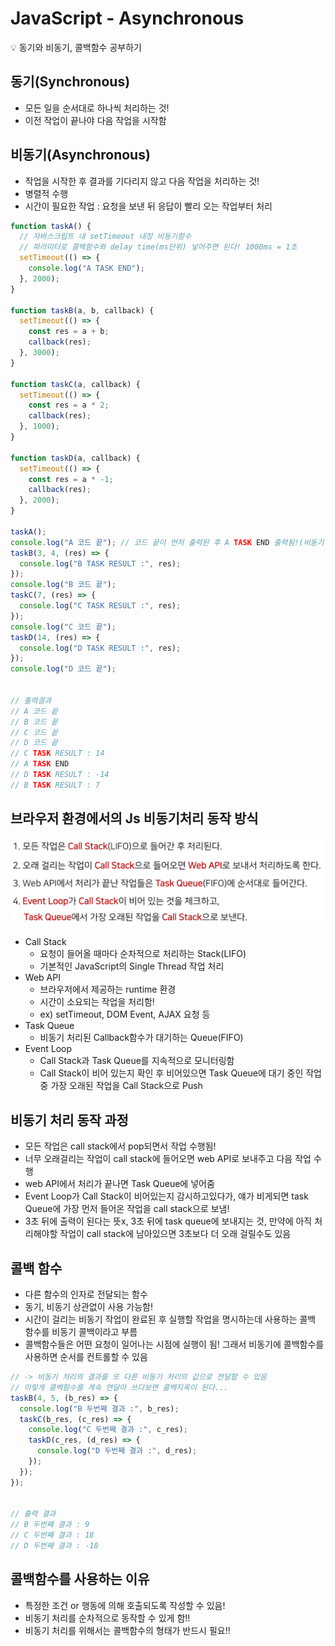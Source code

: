 # JavaScript - Asynchronous

💡 동기와 비동기, 콜백함수 공부하기

## 동기(Synchronous)

- 모든 일을 순서대로 하나씩 처리하는 것!
- 이전 작업이 끝나야 다음 작업을 시작함

## 비동기(Asynchronous)

- 작업을 시작한 후 결과를 기다리지 않고 다음 작업을 처리하는 것!
- 병렬적 수행
- 시간이 필요한 작업 : 요청을 보낸 뒤 응답이 빨리 오는 작업부터 처리

```javascript
function taskA() {
  // 자바스크립트 내 setTimeout 내장 비동기함수
  // 파라미터로 콜백함수와 delay time(ms단위) 넣어주면 된다! 1000ms = 1초
  setTimeout(() => {
    console.log("A TASK END");
  }, 2000);
}

function taskB(a, b, callback) {
  setTimeout(() => {
    const res = a + b;
    callback(res);
  }, 3000);
}

function taskC(a, callback) {
  setTimeout(() => {
    const res = a * 2;
    callback(res);
  }, 1000);
}

function taskD(a, callback) {
  setTimeout(() => {
    const res = a * -1;
    callback(res);
  }, 2000);
}

taskA();
console.log("A 코드 끝"); // 코드 끝이 먼저 출력된 후 A TASK END 출력됨!(비동기 방식)
taskB(3, 4, (res) => {
  console.log("B TASK RESULT :", res);
});
console.log("B 코드 끝");
taskC(7, (res) => {
  console.log("C TASK RESULT :", res);
});
console.log("C 코드 끝");
taskD(14, (res) => {
  console.log("D TASK RESULT :", res);
});
console.log("D 코드 끝");


// 출력결과
// A 코드 끝
// B 코드 끝
// C 코드 끝
// D 코드 끝
// C TASK RESULT : 14
// A TASK END
// D TASK RESULT : -14
// B TASK RESULT : 7
```

## 브라우저 환경에서의 Js 비동기처리 동작 방식

![img_1](230109_react공부_assets/2c993c3472237db7010a5d8aef0bb53545dcbf8a.png)

- Call Stack
  - 요청이 들어올 때마다 순차적으로 처리하는 Stack(LIFO)
  - 기본적인 JavaScript의 Single Thread 작업 처리
- Web API
  - 브라우저에서 제공하는 runtime 환경
  - 시간이 소요되는 작업을 처리함!
  - ex) setTimeout, DOM Event, AJAX 요청 등
- Task Queue
  - 비동기 처리된 Callback함수가 대기하는 Queue(FIFO)
- Event Loop
  - Call Stack과 Task Queue를 지속적으로 모니터링함
  - Call Stack이 비어 있는지 확인 후 비어있으면 Task Queue에 대기 중인 작업 중 가장 오래된 작업을 Call Stack으로 Push

## 비동기 처리 동작 과정

- 모든 작업은 call stack에서 pop되면서 작업 수행됨!
- 너무 오래걸리는 작업이 call stack에 들어오면 web API로 보내주고 다음 작업 수행
- web API에서 처리가 끝나면 Task Queue에 넣어줌
- Event Loop가 Call Stack이 비어있는지 감시하고있다가, 얘가 비게되면 task Queue에 가장 먼저 들어온 작업을 call stack으로 보냄!
- 3초 뒤에 출력이 된다는 뜻x, 3초 뒤에 task queue에 보내지는 것, 만약에 아직 처리해야할 작업이 call stack에 남아있으면 3초보다 더 오래 걸릴수도 있음

## 콜백 함수

- 다른 함수의 인자로 전달되는 함수
- 동기, 비동기 상관없이 사용 가능함!
- 시간이 걸리는 비동기 작업이 완료된 후 실행할 작업을 명시하는데 사용하는 콜백 함수를 비동기 콜백이라고 부름
- 콜백함수들은 어떤 요청이 일어나는 시점에 실행이 됨! 그래서 비동기에 콜백함수를 사용하면 순서를 컨트롤할 수 있음

```javascript
// -> 비동기 처리의 결과를 또 다른 비동기 처리의 값으로 전달할 수 있음
// 이렇게 콜백함수를 계속 연달아 쓰다보면 콜백지옥이 된다...
taskB(4, 5, (b_res) => {
  console.log("B 두번째 결과 :", b_res);
  taskC(b_res, (c_res) => {
    console.log("C 두번째 결과 :", c_res);
    taskD(c_res, (d_res) => {
      console.log("D 두번째 결과 :", d_res);
    });
  });
});


// 출력 결과
// B 두번째 결과 : 9
// C 두번째 결과 : 18
// D 두번째 결과 : -18
```

## 콜백함수를 사용하는 이유

- 특정한 조건 or 행동에 의해 호출되도록 작성할 수 있음!
- 비동기 처리를 순차적으로 동작할 수 있게 함!!
- 비동기 처리를 위해서는 콜백함수의 형태가 반드시 필요!!
